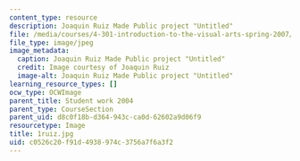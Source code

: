 ```yaml
---
content_type: resource
description: Joaquin Ruiz Made Public project "Untitled"
file: /media/courses/4-301-introduction-to-the-visual-arts-spring-2007/c0526c20f91d4938974c3756a7f6a3f2_1ruiz.jpg
file_type: image/jpeg
image_metadata:
  caption: Joaquin Ruiz Made Public project "Untitled"
  credit: Image courtesy of Joaquin Ruiz
  image-alt: Joaquin Ruiz Made Public project "Untitled"
learning_resource_types: []
ocw_type: OCWImage
parent_title: Student work 2004
parent_type: CourseSection
parent_uid: d8c0f18b-d364-943c-ca0d-62602a9d06f9
resourcetype: Image
title: 1ruiz.jpg
uid: c0526c20-f91d-4938-974c-3756a7f6a3f2
---
```

